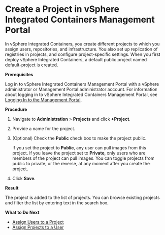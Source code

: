 # Create a Project in vSphere Integrated Containers Management Portal #

In vSphere Integrated Containers, you create different projects to which you assign users, repositories, and infrastructure. You also set up replication of registries in projects, and configure project-specific settings. When you first deploy vSphere Integrated Containers, a default public project named default-project is created. 

**Prerequisites**

Log in to vSphere Integrated Containers Management Portal with a vSphere administrator or Management Portal administrator account. For information about logging in to vSphere Integrated Containers Management Portal, see [Logging In to the Management Portal](logging_in_mp.md).

**Procedure**

1. Navigate to **Administration** > **Projects** and click **+Project**.
3. Provide a name for the project.
4. (Optional) Check the **Public** check box to make the project public.

   If you set the project to **Public**, any user can pull images from this project. If you leave the project set to **Private**, only users who are members of the project can pull images. You can toggle projects from public to private, or the reverse, at any moment after you create the project.
5. Click **Save**.

**Result**

The project is added to the list of projects. You can browse existing projects and filter the list by entering text in the search box.

**What to Do Next**

- [Assign Users to a Project](add_users.md)
- [Assign Projects to a User](assign_project_to_user.md)